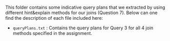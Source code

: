 This folder contains some indicative query plans that we extracted by using different hint&explain methods for our joins (Question 7). Below can one find the description of each file included here:  
- `queryPlans.txt` : Contains the query plans for Query 3 for all 4 join methods specified in the assignment.  
